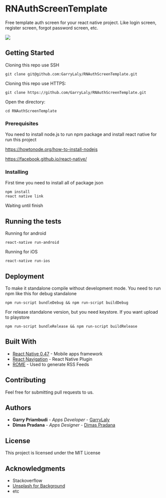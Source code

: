# RNAuthScreenTemplate

Free template auth screen for your react native project. Like login screen, register screen, forgot password screen, etc.

![](http://temaku.co.id/uploads/products/rnauthscreentemplate.png)

## Getting Started

Cloning this repo use SSH
```
git clone git@github.com:GarryLaly/RNAuthScreenTemplate.git
```

Cloning this repo use HTTPS:
```
git clone https://github.com/GarryLaly/RNAuthScreenTemplate.git
```

Open the directory:
```
cd RNAuthScreenTemplate
```

### Prerequisites

You need to install node.js to run npm package and install react native for run this project

https://howtonode.org/how-to-install-nodejs

https://facebook.github.io/react-native/

### Installing

First time you need to install all of package json

```
npm install
react native link
```

Waiting until finish

## Running the tests

Running for android
```
react-native run-android
```
Running for iOS
```
react-native run-ios
```

## Deployment

To make it standalone compile without development mode. You need to run npm like this for debug standalone
```
npm run-script bundleDebug && npm run-script buildDebug
```
For release standalone version, but you need keystore. If you want upload to playstore
```
npm run-script bundleRelease && npm run-script buildRelease
```

## Built With

* [React Native 0.47](http://facebook.github.io/react-native/releases/0.47/) - Mobile apps framework
* [React Navigation](https://reactnavigation.org/) - React Native Plugin
* [ROME](https://rometools.github.io/rome/) - Used to generate RSS Feeds

## Contributing

Feel free for submitting pull requests to us.

## Authors

* **Garry Priambudi** - *Apps Developer* - [GarryLaly](https://github.com/GarryLaly)
* **Dimas Pradana** - *Apps Designer* - [Dimas Pradana](https://www.facebook.com/sha.dow.5836711)

## License

This project is licensed under the MIT License

## Acknowledgments

* Stackoverflow
* [Unsplash for Background](https://unsplash.com/photos/D6RsA8pmYko)
* etc
